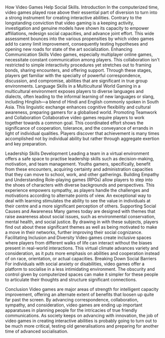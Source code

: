 How Video Games Help Social Skills.
Introduction
In the computerized time, video games played rose above their essential part of diversion to turn into a strong instrument for creating interactive abilities. Contrary to the longstanding conviction that video gaming is a keeping activity, investigation and genuine models have shown its capacity to empower affiliations, redesign social capacities, and advance joint effort. This wide assessment bounces into the various propensities by which video  games add to canny limit improvement, consequently testing hypotheses and opening new roads for state of the art socialization.
Enhancing Communication Skills
Video games, especially multiplayer online games, necessitate constant communication among players. This collaboration isn't restricted to simple interactivity procedures yet stretches out to framing bonds, sharing encounters, and offering support. Through these stages, players get familiar with the specialty of powerful correspondence, discussion, and compromise, abilities that are significant in true group environments.
Language Skills in a Multicultural World
Gaming in a multicultural environment exposes players to diverse languages and dialects, often leading to the informal learning of new languages or slang, including Hinglish—a blend of Hindi and English commonly spoken in South Asia. This linguistic exchange enhances cognitive flexibility and cultural awareness, preparing gamers for a globalised world.
Promoting Teamwork and Collaboration
Collaborative video games require players to work together towards a common goal. This coordinated effort shows the significance of cooperation, tolerance, and the conveyance of errands in light of individual qualities. Players discover that achievement is many times accomplished not by individual ability but rather through aggregate exertion and key preparation.

Leadership Skills Development
Leading a team in a virtual environment offers a safe space to practise leadership skills such as decision-making, motivation, and team management. Youths  gamers, specifically, benefit from these encounters, acquiring certainty and administration capacities that they can move to school, work, and other gatherings.
Building Empathy and Understanding
Role-playing games (RPGs) allow players to step into the shoes of characters with diverse backgrounds and perspectives. This experience empowers sympathy, as players handle the challenges and motivations according to alternate points of view. An exceptional way to deal with learning stimulates the ability to see the value in individuals at their centre and a more significant perception of others.
Supporting Social Causes and Awareness
Many games today are designed with themes that raise awareness about social issues, such as environmental conservation, mental health, and social justice. By drawing in with these subjects, players find out about these significant themes as well as being motivated to make a move in their networks, further improving their social cognizance.
Facilitating Inclusion and Diversity
Video games create inclusive spaces where players from different walks of life can interact without the biases present in real-world interactions. This virtual climate advances variety and consideration, as it puts more emphasis on abilities and cooperation instead of on race, orientation, or actual capacities.
Breaking Down Social Barriers
For individuals with social anxiety or disabilities, video games offer a platform to socialise in a less intimidating environment. The obscurity and control given by computerized spaces can make it simpler for these people to articulate their thoughts and structure significant connections.


Conclusion
Video  games are major areas of strength for intelligent capacity improvement, offering an alternate extent of benefits that loosen up quite far past the screen. By advancing correspondence, collaboration, sympathy, and consideration, video games are ending up important apparatuses in planning people for the intricacies of true friendly communications. As society keeps on advancing with innovation, the job of video  games in creating interactive abilities is probably going to turn out to be much more critical, testing old generalisations and preparing for another time of advanced socialisation.


